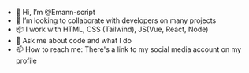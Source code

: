 - 👋 Hi, I’m @Emann-script
- 💞️ I’m looking to collaborate with developers on many projects
- 📦 I work with HTML, CSS (Tailwind), JS(Vue, React, Node)
- 💬 Ask me about code and what I do
- 📫 How to reach me: There's a link to my social media account on my profile

<!---
Emann-script/Emann-script is a ✨ special ✨ repository because its `README.md` (this file) appears on your GitHub profile.
You can click the Preview link to take a look at your changes.
--->
